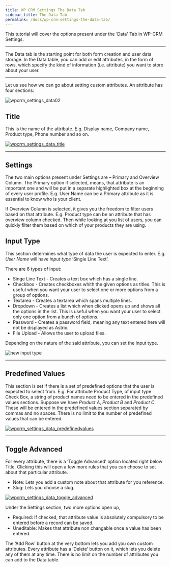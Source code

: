```yaml
---
title: WP CRM Settings The Data Tab
sidebar_title: The Data Tab
permalink: /docs/wp-crm-settings-the-data-tab/
---
```


This tutorial will cover the options present under the ‘Data' Tab in WP-CRM Settings.

* * *

The Data tab is the starting point for both form creation and user data storage. In the Data table, you can add or edit attributes, in the form of rows, which specify the kind of information (i.e. attribute) you want to store about your user.

* * *

Let us see how we can go about setting custom attributes. An attribute has four sections:

![wpcrm_settings_data02](https://storage.googleapis.com/media.usabilitydynamics.com/2012/03/wpcrm_settings_data02-1200x559.png)

## Title

This is the name of the attribute. E.g. Display name, Company name, Product type, Phone number and so on.

[![wpcrm_settings_data_title](https://storage.googleapis.com/media.usabilitydynamics.com/2012/03/wpcrm_settings_data_title.png)](https://storage.googleapis.com/media.usabilitydynamics.com/2012/03/wpcrm_settings_data_title.png)

* * *

## Settings

The two main options present under Settings are – Primary and Overview Column. The Primary option if selected, means, that attribute is an important one and will be put in a separate highlighted box at the beginning of every user profile. E.g. User Name can be a Primary attribute as it is essential to know who is your client.

If Overview Column is selected, it gives you the freedom to filter users based on that attribute. E.g. Product type can be an attribute that has overview column checked. Then while looking at you list of users, you can quickly filter them based on which of your products they are using.

## Input Type

This section determines what type of data the user is expected to enter. E.g. _User Name_ will have _input type_ ‘Single Line Text’.

There are 6 types of input:

*   Singe Line Text - Creates a text box which has a single line.
*   Checkbox - Creates checkboxes whith the given options as titles. This is useful when you want your user to select one or more options from a group of options.
*   Textarea - Creates a textarea which spans multiple lines.
*   Dropdown - Creates a list which when clicked opens up and shows all the options in the list. This is useful when you want your user to select only one option from a bunch of options.
*   Password - Creates a password field, meaning any text entered here will not be displayed as Astrix.
*   File Upload - Allows the user to upload files. 

Depending on the nature of the said attribute, you can set the input type.

![new input type](https://storage.googleapis.com/media.usabilitydynamics.com/2016/12/2016-12-13_1354.png)

* * *

## Predefined Values

This section is set if there is a set of predefined options that the user is expected to select from. E.g. For attribute Product Type, of input type Check Box, a string of product names need to be entered in the predefined values sections. Suppose we have _Product A_, _Product B_ and _Product C_. These will be entered in the predefined values section separated by commas and no spaces. There is no limit to the number of predefined values that can be entered.

[![wpcrm_settings_data_predefinedvalues](https://storage.googleapis.com/media.usabilitydynamics.com/2012/03/wpcrm_settings_data_predefinedvalues.png)](https://storage.googleapis.com/media.usabilitydynamics.com/2012/03/wpcrm_settings_data_predefinedvalues.png)

* * *

## Toggle Advanced

For every attribute, there is a ‘Toggle Advanced’ option located right below Title. Clicking this will open a few more rules that you can choose to set about that particular attribute.

*   Note: Lets you add a custom note about that attribute for you reference.
*   Slug: Lets you choose a slug.

[![wpcrm_settings_data_toggle_advanced](https://storage.googleapis.com/media.usabilitydynamics.com/2012/03/wpcrm_settings_data_toggle_advanced.png)](https://storage.googleapis.com/media.usabilitydynamics.com/2012/03/wpcrm_settings_data_toggle_advanced.png)

Under the Settings section, two more options open up,

*   Required: If checked, that attribute value is absolutely compulsory to be entered before a record can be saved.
*   Uneditable: Makes that attribute non changable once a value has been entered.

The ‘Add Row’ button at the very bottom lets you add you own custom attributes. Every attribute has a ‘Delete’ button on it, which lets you delete any of them at any time. There is no limit on the number of attributes you can add to the Data table.